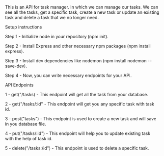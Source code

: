 This is an API for task manager. In which we can manage our tasks. We can see all the tasks, get a specific task, create a new task or update an existing task and delete a task that we no longer need.


Setup instructions

  Step 1 - Initialize node in your repository (npm init).
 
  Step 2 - Install Express and other necessary npm packages (npm install express).
 
  Step 3 - Install dev dependencies like nodemon (npm install nodemon --save-dev).
 
  Step 4 - Now, you can write necessary endpoints for your API.

API Endpoints

  1 - get("/tasks) - This endpoint will get all the task from your database.
  
  2 - get("/tasks/:id" - This endpoint will get you any specific task with task id.
  
  3 - post("tasks") - This endpoint is used to create a new task and will save in you database file.
  
  4 - put("/tasks/:id") - This endpoint will help you to update existing task with the help of task id.
  
  5 - delete("/tasks:/id") - This endpoint is used to delete a specific task.
